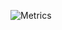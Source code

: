 ![Metrics](https://metrics.lecoq.io/trollar?template=classic&isocalendar=1&languages=1&introduction=1&gists=1&people=1&achievements=1&licenses=1&contributors=1&habits=1&projects=1&isocalendar.duration=half-year&languages.limit=8&languages.colors=github&languages.threshold=0%25&introduction.title=true&habits.from=200&habits.days=14&habits.facts=true&habits.charts=false&licenses.ratio=false&licenses.legal=true&contributors.head=master&contributors.ignored=github-actions%5Bbot%5D%2C%20dependabot%5Bbot%5D&contributors.contributions=false&people.limit=28&people.size=28&people.types=followers%2C%20following&people.identicons=false&people.shuffle=false&projects.limit=4&projects.descriptions=false&achievements.threshold=C&achievements.secrets=true&achievements.limit=0&config.timezone=UTC)